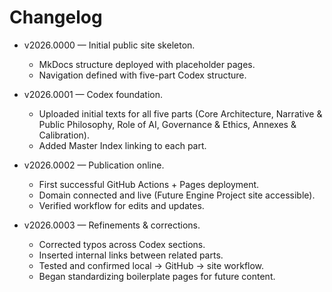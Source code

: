 # Changelog

- v2026.0000 — Initial public site skeleton.
  * MkDocs structure deployed with placeholder pages.
  * Navigation defined with five-part Codex structure.

- v2026.0001 — Codex foundation.
  * Uploaded initial texts for all five parts (Core Architecture, Narrative & Public Philosophy, Role of AI, Governance & Ethics, Annexes & Calibration).
  * Added Master Index linking to each part.

- v2026.0002 — Publication online.
  * First successful GitHub Actions + Pages deployment.
  * Domain connected and live (Future Engine Project site accessible).
  * Verified workflow for edits and updates.

- v2026.0003 — Refinements & corrections.
  * Corrected typos across Codex sections.
  * Inserted internal links between related parts.
  * Tested and confirmed local → GitHub → site workflow.
  * Began standardizing boilerplate pages for future content.
